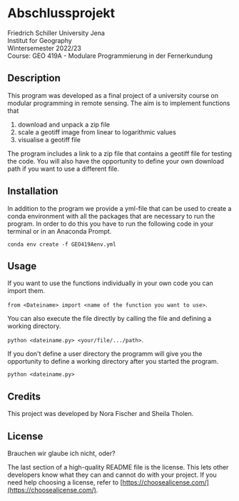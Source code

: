 # Abschlussprojekt
Friedrich Schiller University Jena <br>
Institut for Geography <br>
Wintersemester 2022/23 <br>
Course: GEO 419A - Modulare Programmierung in der Fernerkundung


## Description

This program was developed as a final project of a university course on modular programming in remote sensing. The aim is to implement functions that
1) download and unpack a zip file 
2) scale a geotiff image from linear to logarithmic values
3) visualise a geotiff file

The program includes a link to a zip file that contains a geotiff file for testing the code. You will also have the opportunity to define your own download path if you want to use a different file.

## Installation

In addition to the program we provide a yml-file that can be used to create a conda environment with all the packages that are necessary to run the program. In order to do this you have to run the following code in your terminal or in an Anaconda Prompt.

```
conda env create -f GEO419Aenv.yml
```

## Usage

If you want to use the functions individually in your own code you can import them.

``from <Dateiname> import <name of the function you want to use>``.

You can also execute the file directly by calling the file and defining a working directory.

``python <dateiname.py> <your/file/.../path>``.

If you don't define a user directory the programm will give you the opportunity to define a working directory after you started the program.

``python <dateiname.py>``

## Credits

This project was developed by Nora Fischer and Sheila Tholen.

## License

Brauchen wir glaube ich nicht, oder?

The last section of a high-quality README file is the license. This lets other developers know what they can and cannot do with your project. If you need help choosing a license, refer to [https://choosealicense.com/](https://choosealicense.com/).
